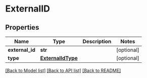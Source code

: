 # ExternalID

## Properties
Name | Type | Description | Notes
------------ | ------------- | ------------- | -------------
**external_id** | **str** |  | [optional] 
**type** | [**ExternalIdType**](ExternalIdType.md) |  | [optional] 

[[Back to Model list]](../README.md#documentation-for-models) [[Back to API list]](../README.md#documentation-for-api-endpoints) [[Back to README]](../README.md)

